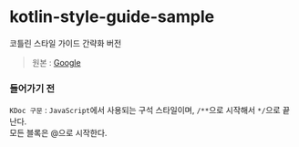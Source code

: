 # kotlin-style-guide-sample
코틀린 스타일 가이드 간략화 버전
> 원본 : [Google](https://developer.android.com/kotlin/style-guide?hl=ko)

### 들어가기 전
`KDoc 구문` : `JavaScript`에서 사용되는 구석 스타일이며, `/**`으로 시작해서 `*/`으로 끝난다.<br />
모든 블록은 @으로 시작한다.

# 
